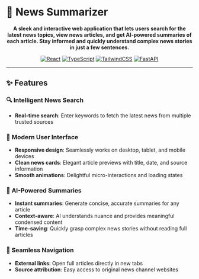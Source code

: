 # 📰 News Summarizer

<div align="center">


**A sleek and interactive web application that lets users search for the latest news topics, view news articles, and get AI-powered summaries of each article. Stay informed and quickly understand complex news stories in just a few sentences.**

[![React](https://img.shields.io/badge/React-18.2.0-blue?logo=react)](https://reactjs.org/)
[![TypeScript](https://img.shields.io/badge/TypeScript-5.0+-blue?logo=typescript)](https://www.typescriptlang.org/)
[![TailwindCSS](https://img.shields.io/badge/TailwindCSS-3.0+-06B6D4?logo=tailwindcss)](https://tailwindcss.com/)
[![FastAPI](https://img.shields.io/badge/FastAPI-0.100+-009688?logo=fastapi)](https://fastapi.tiangolo.com/)


</div>

---

## ✨ Features

### 🔍 **Intelligent News Search**
- **Real-time search**: Enter keywords to fetch the latest news from multiple trusted sources


### 🎨 **Modern User Interface**
- **Responsive design**: Seamlessly works on desktop, tablet, and mobile devices
- **Clean news cards**: Elegant article previews with title, date, and source information
- **Smooth animations**: Delightful micro-interactions and loading states


### 🤖 **AI-Powered Summaries**
- **Instant summaries**: Generate concise, accurate summaries for any article
- **Context-aware**: AI understands nuance and provides meaningful condensed content
- **Time-saving**: Quickly grasp complex news stories without reading full articles


### 🔗 **Seamless Navigation**
- **External links**: Open full articles directly in new tabs
- **Source attribution**: Easy access to original news channel websites


